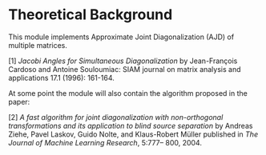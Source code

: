 # Theoretical Background

This module implements Approximate Joint Diagonalization (AJD) of multiple matrices.

[1] *Jacobi Angles for Simultaneous Diagonalization* by Jean-François Cardoso and Antoine Souloumiac: SIAM journal on matrix analysis and applications 17.1 (1996): 161-164.

At some point the module will also contain the algorithm proposed in the paper: 

[2] *A fast algorithm for joint diagonalization with non-orthogonal transformations and its application to blind source separation* by Andreas Ziehe, Pavel Laskov, Guido Nolte, and Klaus-Robert Müller published in *The Journal of Machine Learning Research*, 5:777– 800, 2004.